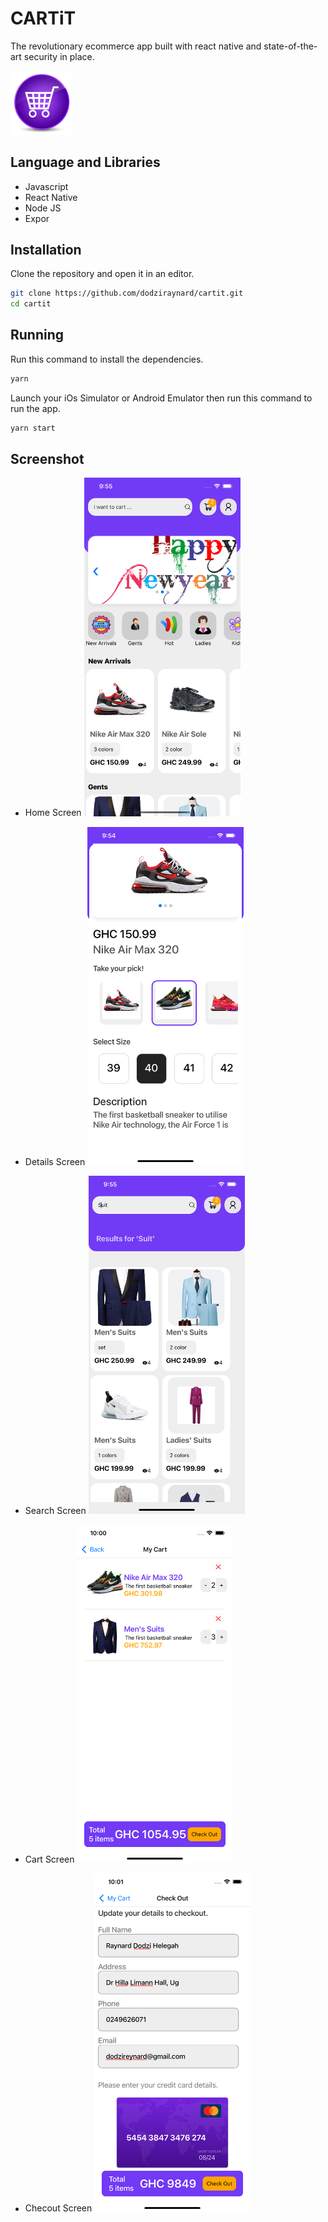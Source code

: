 # CARTiT

The revolutionary ecommerce app built with react native and state-of-the-art security in place.

<img src="screenshots/icon.jpg" alt="cartit icon" width="100"/>

## Language and Libraries

- Javascript
- React Native
- Node JS
- Expor

## Installation

Clone the repository and open it in an editor.

```bash
git clone https://github.com/dodziraynard/cartit.git
cd cartit
```

## Running

Run this command to install the dependencies.

```bash
yarn
```

Launch your iOs Simulator or Android Emulator then run this command to run the app.

```bash
yarn start
```

## Screenshot

- Home Screen
  <img src="screenshots/1-home.png" alt="Home Screen" width="250"/>

- Details Screen
  <img src="screenshots/2-details.png" alt="Details Screen" width="250"/>

- Search Screen
  <img src="screenshots/5-search.png" alt="Search Screen" width="250"/>

- Cart Screen
  <img src="screenshots/6-cart.png" alt="Cart Screen" width="250"/>

- Checout Screen
  <img src="screenshots/7-checkout.png" alt="Checkout Screen" width="250"/>

